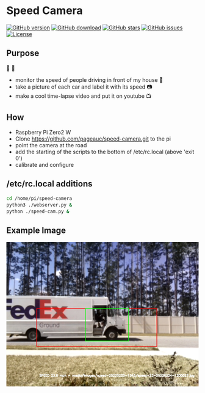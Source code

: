 # Speed Camera

[![GitHub version](https://img.shields.io/github/release/jcksnvllxr80/speed-camera.svg)](lib-release)
[![GitHub download](https://img.shields.io/github/downloads/jcksnvllxr80/speed-camera/total.svg)](lib-release)
[![GitHub stars](https://img.shields.io/github/stars/jcksnvllxr80/speed-camera.svg)](lib-stars)
[![GitHub issues](https://img.shields.io/github/issues/jcksnvllxr80/speed-camera.svg)](lib-issues)
[![License](https://img.shields.io/badge/license-MIT-blue.svg)](lib-licence)


## Purpose

:car:   :police_car:

- monitor the speed of people driving in front of my house :truck:
- take a picture of each car and label it with its speed :camera:
- make a cool time-lapse video and put it on youtube :tv:

## How

- Raspberry Pi Zero2 W
- Clone <https://github.com/pageauc/speed-camera.git> to the pi
- point the camera at the road
- add the starting of the scripts to the bottom of /etc/rc.local (above 'exit 0')
- calibrate and configure

## /etc/rc.local additions

```sh
cd /home/pi/speed-camera
python3 ./webserver.py &
python ./speed-cam.py &
```

## Example Image

![alt text](./img/example_image.jpg "Example")
